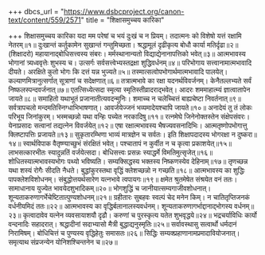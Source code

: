 +++
dbcs_url = "https://www.dsbcproject.org/canon-text/content/559/2571"
title = "शिक्षासमुच्चय कारिका"

+++
शिक्षासमुच्चय कारिका
यदा मम परेषां च भयं दुःखं च न प्रियम्।
तदात्मनः को विशेषो यत्तं रक्षामि नेतरम्॥१॥
दुःखान्तं कर्तुकामेन सुखान्तं गन्तुमिच्छता।
श्रद्धामूलं दृढीकृत्य बोधौ कार्या मतिर्दृढा॥२॥
(शिक्षादरो) महायानाद्‍बोधिसत्त्वस्य संबरः।
मर्मस्थानान्यतो विद्याद्येनानापत्तिको भवेत्॥३॥
आत्मभावस्य भोगानां त्र्यध्ववृत्तेः शुभस्य च।
उत्सर्गः सर्वसत्त्वेभ्यस्तद्रक्षा शुद्धिवर्धनम्॥४॥
परिभोगाय सत्त्वानामात्मभावादि दीयते। 
अरक्षिते कुतो भोगः कि दत्तं यन्न भुज्यते॥५॥
तस्मात्सत्वोपभोगार्थमात्मभावादि पालयेत्। 
कल्याणमित्रानुत्सर्गात् सूत्राणां च सदेक्षणात्॥६॥
तत्रात्मभावे का रक्षा यदनर्थविवर्जनम्।
केनैतल्लभ्यते सर्वं निष्फलस्पन्दवर्जनात्॥७॥
एतत्सिध्येत्सदा स्मृत्या स्मृतिस्तीव्रादराद्‍भवेत्।
आदरः शममाहात्म्यं ज्ञात्वातापेन जायते॥८॥
समाहितो यथाभूतं प्रजानातीत्यवदन्मुनिः।
शमाच्च न चलेच्चित्तं बाह्यचेष्टा निवर्तनात्॥९॥
सर्वत्रापचलो मन्दमतिस्निग्धाभिभाषणात्।
आवर्जयेज्जनं भव्यमादेयश्चापि जायते॥१०॥
अनादेयं तु तं लोकः परिभूय जिनांकुरम्।
भस्मच्छन्नो यथा वन्हिः पच्येत नरकादिषु॥११॥
रत्नमेघे जिनेनोक्तस्तेन संक्षेपसंवरः।
येनाप्रसादः सत्वानां तद्यत्नेन विवर्जयेत्॥१२॥
एषा रक्षात्मभावस्य भैषज्यवसनादिभिः।
आत्मतृष्णोपभोगात्तु क्लिष्टापत्तिः प्रजायते॥१३॥
सुकृतारम्भिणा भाव्यं मात्रज्ञेन च सर्वतः।
इति शिक्षापदादस्य भोगरक्षा न दुष्करा॥१४॥
स्वार्थविपाक वैतृष्ण्याच्छुभं संरक्षितं भवेत्। 
पश्चातापं न कुर्वीत न च कृत्वा प्रकाशयेत्॥१५॥
लाभसत्कारभीतः स्यादुन्नतिं वर्जयेत्सदा।
बोधिसत्त्वः प्रसन्नः स्याद्धर्मे विमतिमुत्सृजेत्॥१६॥
शोधितस्यात्मभावस्यभोगः पथ्‍यो भविष्यति।
सम्यक्सिद्धस्य भक्तस्य निष्कणस्येव देहिनाम्॥१७॥
तृणच्छन्न यथा शस्यं रोगैः सीदति नैधते।
बुद्धांकुरस्तथा वृद्धिं क्लेशच्छन्नो न गच्छति॥१८॥
आत्मभावस्य का शुद्धिः पापक्लेशविशोधनम्।
संबुद्धोत्तयर्थसारेण यत्नभावे त्वपायगः॥१९॥
क्षमेत श्रुतमेषेत संश्रयेत वनं ततः।
सामाधानाय युज्येत भावयेदशुभादिकम्॥२०॥
भोगशुद्धिं च जानीयात्सम्यगाजीवशोधनात्।
शून्यताकरुणागर्भेचेष्टितात्पुण्यशोधनम्॥२१॥
ग्रहीतारः सुबहवः स्वल्पं चेद मनेन किम्।
न चातितृप्तिजनकं वर्धनीयमिदं ततः॥२२॥
आत्मभावस्य का वृद्धिर्बलानालस्यवर्धनम्।
शून्यताकरुणागर्भाद्दानाद्‍भोगस्य वर्धनम्॥२३॥
कृत्वादावेव यत्नेन व्यवसायाशयौ दृढौ।
करुणां च पुरस्कृत्य यतेत शुभवृद्धये॥२४॥
भद्रचर्याविधिः कार्यो वन्दनादिः सहादरात्।
श्रद्धादीनां सदाभ्यासो मैत्री बुद्धाद्यनुस्मृतिः॥२५॥
सर्वावस्थासु सत्वार्थो धर्मदानं निरामिषम्।
बोधिचित्तं च पुण्यस्य वृद्धिहेतुः समासतः॥२६॥
सिद्धिः सम्यक्प्रहाणानामप्रमादावियोजनात्।
समृत्याथ संप्रजन्येन योनिशश्चिन्तनेन च॥२७॥
